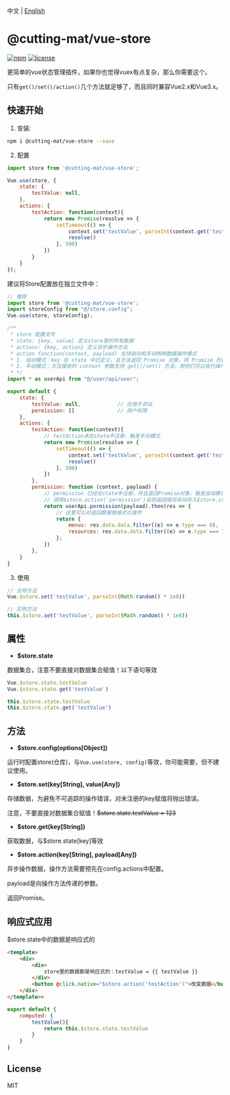 中文 | [English](README.md)

# @cutting-mat/vue-store

[![npm](https://img.shields.io/npm/v/@cutting-mat/vue-store.svg)](https://www.npmjs.com/package/@cutting-mat/vue-store) [![license](https://img.shields.io/github/license/cutting-mat/vue-store.svg)]()

更简单的vue状态管理插件，如果你也觉得vuex有点复杂，那么你需要这个。

只有`get()/set()/action()`几个方法就足够了，而且同时兼容Vue2.x和Vue3.x。

## 快速开始

1. 安装:

``` bash
npm i @cutting-mat/vue-store --save
```

2. 配置

``` js
import store from '@cutting-mat/vue-store';

Vue.use(store, {
    state: {
        testValue: null,
    },
    actions: {
        testAction: function(context){
            return new Promise(resolve => {
                setTimeout(() => {
                    context.set('testValue', parseInt(context.get('testValue')+1))
                    resolve()
                }, 500)
            })
        }
    }
});
```

建议将Store配置放在独立文件中：

``` js
// 推荐
import store from '@cutting-mat/vue-store';
import storeConfig from "@/store.config";
Vue.use(store, storeConfig);

```

``` js
/**
 * store 配置文件
 * state: {key, value} 定义store里的所有数据
 * actions: {key, action} 定义异步操作方法
 * action function(context, payload) 支持自动和手动两种数据操作模式
 * 1. 自动模式：key 在 state 中已定义，且方法返回 Promise 对象，则 Promise 的返回值将自动存入 state[key]
 * 2. 手动模式：方法接收的 context 参数支持 get()/set() 方法，用他们可以自行操作 state 数据 
 * */
import * as userApi from "@/user/api/user";

export default {
    state: {
        testValue: null,            // 仅用于测试
        permission: []              // 用户权限
    },
    actions: {
        testAction: function(context){
            // testAction未在state中注册，触发手动模式
            return new Promise(resolve => {
                setTimeout(() => {
                    context.set('testValue', parseInt(context.get('testValue')+1))
                    resolve()
                }, 500)
            })
        },
        permission: function (context, payload) {
            // permission 已经在state中注册，并且返回Promise对象，触发自动模式
            // 调用$store.action('permission')会将返回值将自动存入$store.state.permission
            return userApi.permission(payload).then(res => {
                // 这里可以对返回数据做格式化操作
                return {
                    menus: res.data.data.filter((e) => e.type === 0),
                    resources: res.data.data.filter((e) => e.type === 1),
                };
            })
        },
    }
}
```

3. 使用

``` js
// 全局方法
Vue.$store.set('testValue', parseInt(Math.random() * 1e8))

// 实例方法
this.$store.set('testValue', parseInt(Math.random() * 1e8))

```

## 属性

- **$store.state**

数据集合，注意不要直接对数据集合赋值！以下语句等效

``` js
Vue.$store.state.testValue
Vue.$store.state.get('testValue')

this.$store.state.testValue
this.$store.state.get('testValue')

```

## 方法

- **$store.config(options[Object])**

运行时配置store(仓库)，与`Vue.use(store, config)`等效，你可能需要，但不建议使用。

- **$store.set(key[String], value[Any])**

存储数据，为避免不可追踪的操作错误，对未注册的key赋值将抛出错误。

注意，不要直接对数据集合赋值！<s>$store.state.testValue = 123</s>

- **$store.get(key[String])**

获取数据，与$store.state[key]等效

- **$store.action(key[String], payload[Any])**

异步操作数据，操作方法需要预先在config.actions中配置。

payload是向操作方法传递的参数。

返回Promise。

## 响应式应用

$store.state中的数据是响应式的

``` html
<template>
    <div>
        <div>
            store里的数据都是响应式的：testValue = {{ testValue }}
        </div>
        <button @click.native="$store.action('testAction')">改变数据</button>
    </div>
</template>>
```

``` js
export default {
    computed: {
        testValue(){
            return this.$store.state.testValue
        }
    }
}

```

## License

MIT
